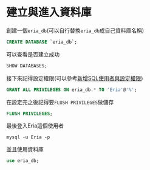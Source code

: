 # 建立與進入資料庫

創建一個`eria_db`(可以自行替換`eria_db`成自己資料庫名稱)
```sql
CREATE DATABASE `eria_db`;
```
可以查看是否建立成功
```sql
SHOW DATABASES;
```
接下來記得設定權限(可以參考[新增SQL使用者與設定權限](https://github.com/EriaWist/My_Article/blob/main/SQL/%E6%96%B0%E5%A2%9ESQL%E4%BD%BF%E7%94%A8%E8%80%85%E8%88%87%E8%A8%AD%E5%AE%9A%E6%AC%8A%E9%99%90.md))
``` sql
GRANT ALL PRIVILEGES ON eria_db.* TO 'Eria'@'%';
```
在設定完之後記得要`FLUSH PRIVILEGES`做儲存
``` sql
FLUSH PRIVILEGES;
```
最後登入Eria這個使用者
``` 
mysql -u Eria -p
```
並且使用資料庫
``` SQL
use eria_db;
```